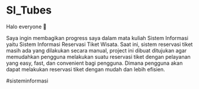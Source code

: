 # SI_Tubes
Halo everyone 👋 

Saya ingin membagikan progress saya dalam mata kuliah Sistem Informasi yaitu Sistem Informasi Reservasi Tiket Wisata.
Saat ini, sistem reservasi tiket masih ada yang dilakukan secara manual, project ini dibuat ditujukan agar
memudahkan pengguna melakukan suatu reservasi tiket dengan pelayanan yang easy, fast, dan convenient bagi pengguna. 
Dimana pengguna akan dapat melakukan reservasi tiket dengan mudah dan lebih efisien.


#sisteminformasi

